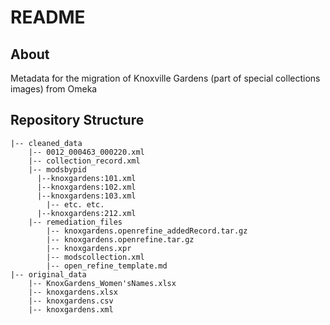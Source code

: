 # README

## About

Metadata for the migration of Knoxville Gardens (part of special collections images) from Omeka

## Repository Structure

```
|-- cleaned_data
    |-- 0012_000463_000220.xml	
    |-- collection_record.xml	    
    |-- modsbypid
      |--knoxgardens:101.xml
      |--knoxgardens:102.xml
      |--knoxgardens:103.xml
	    |-- etc. etc.
      |--knoxgardens:212.xml
    |-- remediation_files
        |-- knoxgardens.openrefine_addedRecord.tar.gz    
        |-- knoxgardens.openrefine.tar.gz
        |-- knoxgardens.xpr
        |-- modscollection.xml
	    |-- open_refine_template.md    
|-- original_data
    |-- KnoxGardens_Women'sNames.xlsx
    |-- knoxgardens.xlsx
    |-- knoxgardens.csv
    |-- knoxgardens.xml

```

